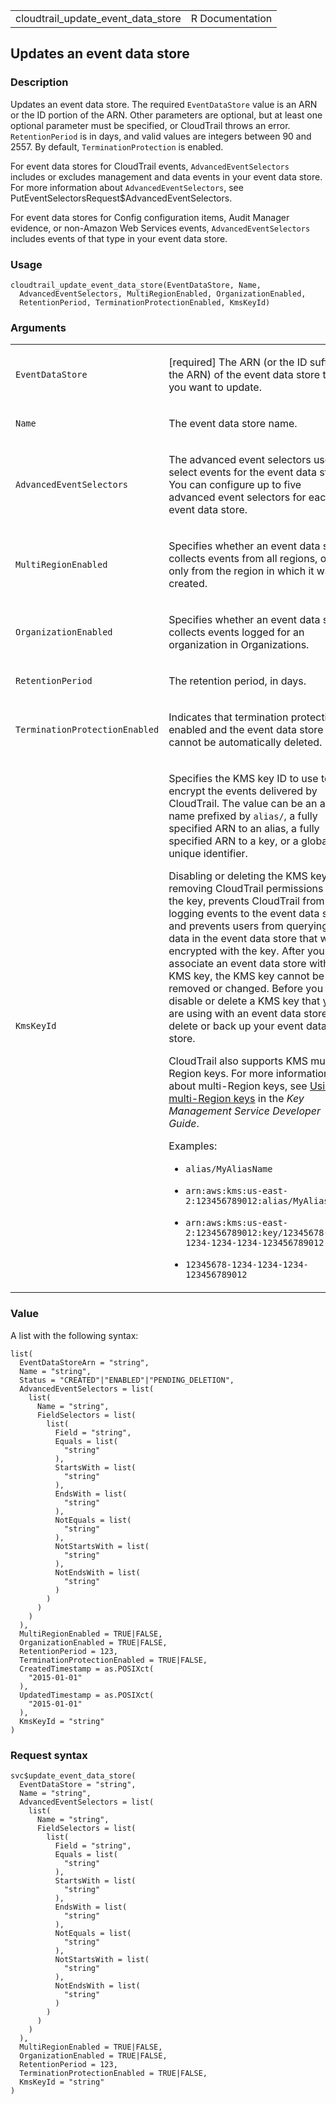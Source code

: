 <table style="width: 100%;">
<tbody>
<tr class="odd">
<td>cloudtrail_update_event_data_store</td>
<td style="text-align: right;">R Documentation</td>
</tr>
</tbody>
</table>

## Updates an event data store

### Description

Updates an event data store. The required `EventDataStore` value is an
ARN or the ID portion of the ARN. Other parameters are optional, but at
least one optional parameter must be specified, or CloudTrail throws an
error. `RetentionPeriod` is in days, and valid values are integers
between 90 and 2557. By default, `TerminationProtection` is enabled.

For event data stores for CloudTrail events, `AdvancedEventSelectors`
includes or excludes management and data events in your event data
store. For more information about `AdvancedEventSelectors`, see
PutEventSelectorsRequest$AdvancedEventSelectors.

For event data stores for Config configuration items, Audit Manager
evidence, or non-Amazon Web Services events, `AdvancedEventSelectors`
includes events of that type in your event data store.

### Usage

    cloudtrail_update_event_data_store(EventDataStore, Name,
      AdvancedEventSelectors, MultiRegionEnabled, OrganizationEnabled,
      RetentionPeriod, TerminationProtectionEnabled, KmsKeyId)

### Arguments

<table>
<colgroup>
<col style="width: 35%" />
<col style="width: 65%" />
</colgroup>
<tbody>
<tr class="odd">
<td><code
id="cloudtrail_update_event_data_store_:_EventDataStore">EventDataStore</code></td>
<td><p>[required] The ARN (or the ID suffix of the ARN) of the event
data store that you want to update.</p></td>
</tr>
<tr class="even">
<td><code
id="cloudtrail_update_event_data_store_:_Name">Name</code></td>
<td><p>The event data store name.</p></td>
</tr>
<tr class="odd">
<td><code
id="cloudtrail_update_event_data_store_:_AdvancedEventSelectors">AdvancedEventSelectors</code></td>
<td><p>The advanced event selectors used to select events for the event
data store. You can configure up to five advanced event selectors for
each event data store.</p></td>
</tr>
<tr class="even">
<td><code
id="cloudtrail_update_event_data_store_:_MultiRegionEnabled">MultiRegionEnabled</code></td>
<td><p>Specifies whether an event data store collects events from all
regions, or only from the region in which it was created.</p></td>
</tr>
<tr class="odd">
<td><code
id="cloudtrail_update_event_data_store_:_OrganizationEnabled">OrganizationEnabled</code></td>
<td><p>Specifies whether an event data store collects events logged for
an organization in Organizations.</p></td>
</tr>
<tr class="even">
<td><code
id="cloudtrail_update_event_data_store_:_RetentionPeriod">RetentionPeriod</code></td>
<td><p>The retention period, in days.</p></td>
</tr>
<tr class="odd">
<td><code
id="cloudtrail_update_event_data_store_:_TerminationProtectionEnabled">TerminationProtectionEnabled</code></td>
<td><p>Indicates that termination protection is enabled and the event
data store cannot be automatically deleted.</p></td>
</tr>
<tr class="even">
<td><code
id="cloudtrail_update_event_data_store_:_KmsKeyId">KmsKeyId</code></td>
<td><p>Specifies the KMS key ID to use to encrypt the events delivered
by CloudTrail. The value can be an alias name prefixed by <code
style="white-space: pre;">⁠alias/⁠</code>, a fully specified ARN to an
alias, a fully specified ARN to a key, or a globally unique
identifier.</p>
<p>Disabling or deleting the KMS key, or removing CloudTrail permissions
on the key, prevents CloudTrail from logging events to the event data
store, and prevents users from querying the data in the event data store
that was encrypted with the key. After you associate an event data store
with a KMS key, the KMS key cannot be removed or changed. Before you
disable or delete a KMS key that you are using with an event data store,
delete or back up your event data store.</p>
<p>CloudTrail also supports KMS multi-Region keys. For more information
about multi-Region keys, see <a
href="https://docs.aws.amazon.com/kms/latest/developerguide/multi-region-keys-overview.html">Using
multi-Region keys</a> in the <em>Key Management Service Developer
Guide</em>.</p>
<p>Examples:</p>
<ul>
<li><p><code>alias/MyAliasName</code></p></li>
<li><p><code>arn:aws:kms:us-east-2:123456789012:alias/MyAliasName</code></p></li>
<li><p><code>arn:aws:kms:us-east-2:123456789012:key/12345678-1234-1234-1234-123456789012</code></p></li>
<li><p><code>12345678-1234-1234-1234-123456789012</code></p></li>
</ul></td>
</tr>
</tbody>
</table>

### Value

A list with the following syntax:

    list(
      EventDataStoreArn = "string",
      Name = "string",
      Status = "CREATED"|"ENABLED"|"PENDING_DELETION",
      AdvancedEventSelectors = list(
        list(
          Name = "string",
          FieldSelectors = list(
            list(
              Field = "string",
              Equals = list(
                "string"
              ),
              StartsWith = list(
                "string"
              ),
              EndsWith = list(
                "string"
              ),
              NotEquals = list(
                "string"
              ),
              NotStartsWith = list(
                "string"
              ),
              NotEndsWith = list(
                "string"
              )
            )
          )
        )
      ),
      MultiRegionEnabled = TRUE|FALSE,
      OrganizationEnabled = TRUE|FALSE,
      RetentionPeriod = 123,
      TerminationProtectionEnabled = TRUE|FALSE,
      CreatedTimestamp = as.POSIXct(
        "2015-01-01"
      ),
      UpdatedTimestamp = as.POSIXct(
        "2015-01-01"
      ),
      KmsKeyId = "string"
    )

### Request syntax

    svc$update_event_data_store(
      EventDataStore = "string",
      Name = "string",
      AdvancedEventSelectors = list(
        list(
          Name = "string",
          FieldSelectors = list(
            list(
              Field = "string",
              Equals = list(
                "string"
              ),
              StartsWith = list(
                "string"
              ),
              EndsWith = list(
                "string"
              ),
              NotEquals = list(
                "string"
              ),
              NotStartsWith = list(
                "string"
              ),
              NotEndsWith = list(
                "string"
              )
            )
          )
        )
      ),
      MultiRegionEnabled = TRUE|FALSE,
      OrganizationEnabled = TRUE|FALSE,
      RetentionPeriod = 123,
      TerminationProtectionEnabled = TRUE|FALSE,
      KmsKeyId = "string"
    )
